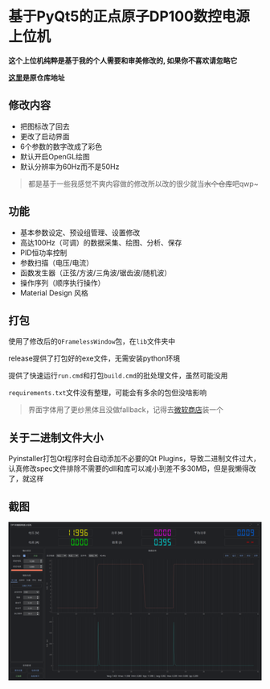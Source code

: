 # 基于PyQt5的正点原子DP100数控电源上位机

 **这个上位机纯粹是基于我的个人需要和审美修改的, 如果你不喜欢请忽略它**

 **[这里](https://github.com/ElluIFX/DP100-PyQt5-GUI)是原仓库地址**

## 修改内容

 - 把图标改了回去
 - 更改了启动界面
 - 6个参数的数字改成了彩色
 - 默认开启OpenGL绘图
 - 默认分辨率为60Hz而不是50Hz

> 都是基于一些我感觉不爽内容做的修改所以改的很少就当~~水个仓库~~吧qwp~

## 功能

- 基本参数设定、预设组管理、设置修改
- 高达100Hz（可调）的数据采集、绘图、分析、保存
- PID恒功率控制
- 参数扫描（电压/电流）
- 函数发生器（正弦/方波/三角波/锯齿波/随机波）
- 操作序列（顺序执行操作）
- Material Design 风格

## 打包

使用了修改后的`QFramelessWindow`包，在`lib`文件夹中

release提供了打包好的exe文件，无需安装python环境

提供了快速运行`run.cmd`和打包`build.cmd`的批处理文件，虽然可能没用

`requirements.txt`文件没有整理，可能会有多余的包但没啥影响

> 界面字体用了更纱黑体且没做fallback，记得去[微软商店](https://www.microsoft.com/store/productId/9MW0M424NCZ7?ocid=pdpshare)装一个

## 关于二进制文件大小

Pyinstaller打包Qt程序时会自动添加不必要的Qt Plugins，导致二进制文件过大，认真修改spec文件排除不需要的dll和库可以减小到差不多30MB，但是我懒得改了，就这样

## 截图

![1701177770319](image/readme/1701177770319.png)
